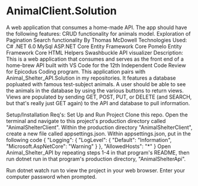 # AnimalClient.Solution

A web application that consumes a home-made API. The app should have the following features:
CRUD functionality for animals model.
Exploration of Pagination
Search functionality
By Thomas McDowell
Technologies Used:
C#
.NET 6.0
MySql
ASP.NET Core
Entity Framework Core
Pomelo Entity Framework Core
HTML Helpers
Swashbuckle API visualizer
Description:
This is a web application that consumes and serves as the front end of a home-brew API built with VS Code for the 12th Independent Code Review for Epicodus Coding program. This application pairs with Animal_Shelter_API.Solution in my repositories. It features a database popluated with famous test-subject animals. A user should be able to see the animals in the database by using the various buttons to return views. Views are populated by sending GET, POST, PUT, or DELETE (and SEARCH, but that's really just GET again) to the API and database to pull information.

Setup/Installation Req's:
Set Up and Run Project
Clone this repo.
Open the terminal and navigate to this project's production directory called "AnimalShelterClient".
Within the production directory "AnimalShelterClient", create a new file called appsettings.json.
Within appsettings.json, put in the following code
{
  "Logging": {
    "LogLevel": {
      "Default": "Information",
      "Microsoft.AspNetCore": "Warning"
    }
  },
  "AllowedHosts": "*"
}
Open Animal_Shelter_API by repeating steps 1-4 in that program's README, then run dotnet run in that program's production directory, "AnimalShelterApi".

Run dotnet watch run to view the project in your web browser. Enter your computer password when prompted.
